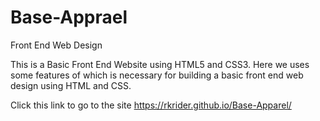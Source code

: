 # Base-Apprael
Front End Web Design

This is a Basic Front End Website using HTML5 and CSS3. Here we uses some features of which is necessary for building a basic front end web design using HTML and CSS.

Click this link to go to the site https://rkrider.github.io/Base-Apparel/
